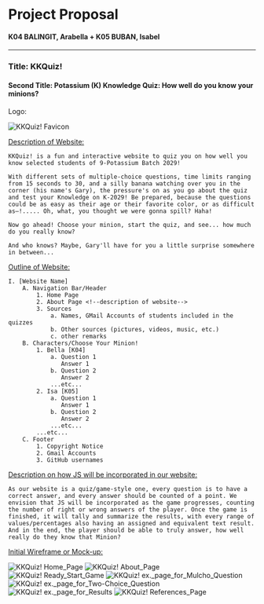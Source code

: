 # Project Proposal
#### K04 BALINGIT, Arabella + K05 BUBAN, Isabel

---

### Title: KKQuiz!
#### Second Title: Potassium (K) Knowledge Quiz: How well do you know your minions?
Logo:

![KKQuiz! Favicon](https://github.com/1sacodez/WDProjPotassiumBalingitBuban/blob/main/assets/KKQuiz!%20Favicon.webp)

<u> Description of Website: </u>

    KKQuiz! is a fun and interactive website to quiz you on how well you know selected students of 9-Potassium Batch 2029!

    With different sets of multiple-choice questions, time limits ranging from 15 seconds to 30, and a silly banana watching over you in the corner (his name's Gary), the pressure's on as you go about the quiz and test your Knowledge on K-2029! Be prepared, because the questions could be as easy as their age or their favorite color, or as difficult as—!..... Oh, what, you thought we were gonna spill? Haha!

    Now go ahead! Choose your minion, start the quiz, and see... how much do you really know?

    And who knows? Maybe, Gary'll have for you a little surprise somewhere in between...

<u> Outline of Website: </u>

    I. [Website Name]
        A. Navigation Bar/Header
            1. Home Page
            2. About Page <!--description of website-->
            3. Sources
                a. Names, GMail Accounts of students included in the quizzes
                b. Other sources (pictures, videos, music, etc.)
                c. other remarks
        B. Characters/Choose Your Minion!
            1. Bella [K04]
                a. Question 1
                   Answer 1
                b. Question 2
                   Answer 2
                ...etc...
            2. Isa [K05]
                a. Question 1
                   Answer 1
                b. Question 2
                   Answer 2
                ...etc...
            ...etc...
        C. Footer
            1. Copyright Notice
            2. Gmail Accounts
            3. GitHub usernames

<u> Description on how JS will be incorporated in our website: </u>

    As our website is a quiz/game-style one, every question is to have a correct answer, and every answer should be counted of a point. We envision that JS will be incorporated as the game progresses, counting the number of right or wrong answers of the player. Once the game is finished, it will tally and summarize the results, with every range of values/percentages also having an assigned and equivalent text result. And in the end, the player should be able to truly answer, how well really do they know that Minion?

<u> Initial Wireframe or Mock-up: </u>

![KKQuiz! Home_Page](https://github.com/1sacodez/WDProjPotassiumBalingitBuban/blob/main/assets/KKQuiz!%20Home_Page.webp)
![KKQuiz! About_Page](https://github.com/1sacodez/WDProjPotassiumBalingitBuban/blob/main/assets/KKQuiz!%20About_Page.webp)
![KKQuiz! Ready_Start_Game](https://github.com/1sacodez/WDProjPotassiumBalingitBuban/blob/main/assets/KKQuiz!%20Ready_Start_Game.webp)
![KKQuiz! ex._page_for_Mulcho_Question](https://github.com/1sacodez/WDProjPotassiumBalingitBuban/blob/main/assets/KKQuiz!%20ex._page_for_Mulcho_Question.webp)
![KKQuiz! ex._page_for_Two-Choice_Question](https://github.com/1sacodez/WDProjPotassiumBalingitBuban/blob/main/assets/KKQuiz!%20ex._page_for_Two-Choice_Question.webp)
![KKQuiz! ex._page_for_Results](https://github.com/1sacodez/WDProjPotassiumBalingitBuban/blob/main/assets/KKQuiz!%20%20ex._page_for_Results.webp)
![KKQuiz! References_Page](https://github.com/1sacodez/WDProjPotassiumBalingitBuban/blob/main/assets/KKQuiz!%20References_Page.webp)
